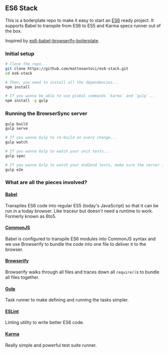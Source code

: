 ## ES6 Stack

This is a boilerplate repo to make it easy to start an [ES6] ready project.
It supports Babel to transpile from ES6 to ES5 and Karma specs runner out of the box.

Inspired by [es6-babel-browserify-boilerplate](https://github.com/thoughtram/es6-6to5-browserify-boilerplate.git).


### Initial setup

```bash
# Clone the repo...
git clone https://github.com/matteoantoci/es6-stack.git
cd es6-stack

# Then, you need to install all the dependencies...
npm install

# If you wanna be able to use global commands `karma` and `gulp`...
npm install -g gulp
```

### Running the BrowserSync server
```bash
gulp build
gulp serve

# If you wanna Gulp to re-build on every change...
gulp watch

# If you wanna Gulp to watch your unit tests...
gulp spec

# If you wanna Gulp to watch your end2end tests, make sure the server is running and...
gulp e2e
```


### What are all the pieces involved?

#### [Babel]
Transpiles ES6 code into regular ES5 (today's JavaScript) so that it can be run in a today browser. 
Like traceur but doesn't need a runtime to work. Formerly known as 6to5.

#### [CommonJS]
Babel is configured to transpile ES6 modules into CommonJS syntax and we use Browserify to bundle the code into
one file to deliver it to the browser.

#### [Browserify]
Browserify walks through all files and traces down all `require()`s to bundle all files together.  

#### [Gulp]
Task runner to make defining and running the tasks simpler.

#### [ESLint]
Linting utility to write better ES6 code.

#### [Karma]
Really simple and powerful test suite runner.

[ES6]: http://wiki.ecmascript.org/doku.php?id=harmony:specification_drafts
[Babel]: http://babeljs.io/
[CommonJS]: http://wiki.commonjs.org/wiki/CommonJS
[Browserify]: http://browserify.org/
[Gulp]: http://gulpjs.com/
[ESLint]: http://eslint.org/
[Karma]: http://karma-runner.github.io/
